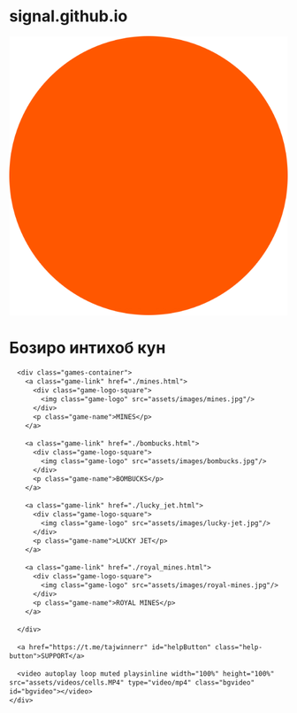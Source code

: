 # signal.github.io
<!DOCTYPE html>
<html lang="en">

<head>
  <meta charset="UTF-8">
  <meta name="viewport" content="width=device-width, initial-scale=1.0, maximum-scale=1.0, user-scalable=0"/>
  <link rel="preconnect" href="https://fonts.googleapis.com">
  <link rel="preconnect" href="https://fonts.gstatic.com" crossorigin>
  <link href="https://fonts.googleapis.com/css2?family=Libre+Franklin:ital,wght@0,100..900;1,100..900&display=swap" rel="stylesheet">
  <link rel="stylesheet" href="styles/style.css">
  <link rel="stylesheet" href="styles/home.css">
  <title>@tjsignal_bot</title>
</head>

<body id="body">
    <div class="container">
      <img class="bot-logo" src="assets/icons/bot-logo.png"></img>
      <h1 id="chooseGameText" class="choose-game">Бозиро интихоб кун</h1>
        
      <div class="games-container">
        <a class="game-link" href="./mines.html">
          <div class="game-logo-square">
            <img class="game-logo" src="assets/images/mines.jpg"/>
          </div>
          <p class="game-name">MINES</p>
        </a>

        <a class="game-link" href="./bombucks.html">
          <div class="game-logo-square">
            <img class="game-logo" src="assets/images/bombucks.jpg"/>
          </div>
          <p class="game-name">BOMBUCKS</p>
        </a>

        <a class="game-link" href="./lucky_jet.html">
          <div class="game-logo-square">
            <img class="game-logo" src="assets/images/lucky-jet.jpg"/>
          </div>
          <p class="game-name">LUCKY JET</p>
        </a>

        <a class="game-link" href="./royal_mines.html">
          <div class="game-logo-square">
            <img class="game-logo" src="assets/images/royal-mines.jpg"/>
          </div>
          <p class="game-name">ROYAL MINES</p>
        </a>

      </div>
      
      <a href="https://t.me/tajwinnerr" id="helpButton" class="help-button">SUPPORT</a>
      
      <video autoplay loop muted playsinline width="100%" height="100%" src="assets/videos/cells.MP4" type="video/mp4" class="bgvideo" id="bgvideo"></video> 
    </div>
    
  <audio id="clickSoundEffect" src="assets/audio/click.mp3" preload="auto" volume="0.2"></audio>

  <script src="https://telegram.org/js/telegram-web-app.js"></script>
  <script src="scripts/sctipt.js"></script>
  <script src="scripts/home.js"></script>
</body>

</html>
